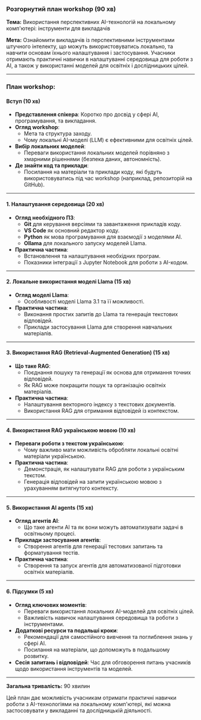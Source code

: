 ### Розгорнутий план workshop (90 хв)

**Тема:** Використання перспективних AI-технологій на локальному комп'ютері: інструменти для викладачів

**Мета:** Ознайомити викладачів із перспективними інструментами штучного інтелекту, що можуть використовуватись локально, та навчити основам їхнього налаштування і застосування. Учасники отримають практичні навички в налаштуванні середовища для роботи з AI, а також у використанні моделей для освітніх і дослідницьких цілей.

---

### План workshop:

#### Вступ (10 хв)
   - **Представлення спікера**: Коротко про досвід у сфері AI, програмування, та викладання.
   - **Огляд workshop**: 
      - Мета та структура заходу.
      - Чому локальні AI-моделі (LLM) є ефективними для освітніх цілей.
   - **Вибір локальних моделей**: 
      - Переваги використання локальних моделей порівняно з хмарними рішеннями (безпека даних, автономність).
   - **Де знайти код та приклади**: 
      - Посилання на матеріали та приклади коду, які будуть використовуватись під час workshop (наприклад, репозиторій на GitHub).

---

#### 1. Налаштування середовища (20 хв)
   - **Огляд необхідного ПЗ**:
      - **Git** для керування версіями та завантаження прикладів коду.
      - **VS Code** як основний редактор коду.
      - **Python** як мова програмування для взаємодії з моделями AI.
      - **Ollama** для локального запуску моделей Llama.
   - **Практична частина**:
      - Встановлення та налаштування необхідних програм.
      - Показники інтеграції з Jupyter Notebook для роботи з AI-кодом.

---

#### 2. Локальне використання моделі Llama (15 хв)
   - **Огляд моделі Llama**:
      - Особливості моделі Llama 3.1 та її можливості.
   - **Практична частина**:
      - Виконання простих запитів до Llama та генерація текстових відповідей.
      - Приклади застосування Llama для створення навчальних матеріалів.

---

#### 3. Використання RAG (Retrieval-Augmented Generation) (15 хв)
   - **Що таке RAG**:
      - Поєднання пошуку та генерації як основа для отримання точних відповідей.
      - Як RAG може покращити пошук та організацію освітніх матеріалів.
   - **Практична частина**:
      - Налаштування векторного індексу з текстових документів.
      - Використання RAG для отримання відповідей із контекстом.

---

#### 4. Використання RAG українською мовою (10 хв)
   - **Переваги роботи з текстом українською**:
      - Чому важливо мати можливість обробляти локальні освітні матеріали українською.
   - **Практична частина**:
      - Демонстрація, як налаштувати RAG для роботи з українським текстом.
      - Генерація відповідей на запити українською мовою з урахуванням витягнутого контексту.

---

#### 5. Використання AI agents (15 хв)
   - **Огляд агентів AI**:
      - Що таке агенти AI та як вони можуть автоматизувати задачі в освітньому процесі.
   - **Приклади застосування агентів**:
      - Створення агентів для генерації тестових запитань та форматування тестів.
   - **Практична частина**:
      - Створення та запуск агентів для автоматизованої підготовки освітніх матеріалів.

---

#### 6. Підсумки (5 хв)
   - **Огляд ключових моментів**:
      - Переваги використання локальних AI-моделей для освітніх цілей.
      - Важливість навичок налаштування середовища та роботи з інструментами.
   - **Додаткові ресурси та подальші кроки**:
      - Рекомендації для самостійного вивчення та поглиблення знань у сфері AI.
      - Посилання на матеріали, що допоможуть в подальшому розвитку.
   - **Сесія запитань і відповідей**: Час для обговорення питань учасників щодо використання інструментів та моделей.

---

**Загальна тривалість:** 90 хвилин

Цей план дає можливість учасникам отримати практичні навички роботи з AI-технологіями на локальному комп'ютері, які можна застосовувати у викладанні та дослідницькій діяльності.